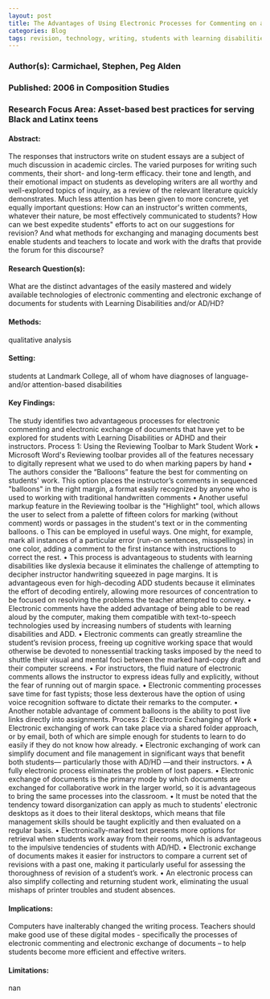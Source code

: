 ```yaml
---
layout: post
title: The Advantages of Using Electronic Processes for Commenting on and Exchanging the Written Work of Students with Learning Disabilities and/or AD/HD
categories: Blog
tags: revision, technology, writing, students with learning disabilities, ADD, ADHD, online learning, concentration, dyslexia, text-to-speech
---
```


### Author(s): Carmichael, Stephen, Peg Alden

### Published: 2006 in Composition Studies

### Research Focus Area: Asset-based best practices for serving Black and Latinx teens

#### Abstract:
The responses that instructors write on student essays are a subject of much discussion in academic circles. The varied purposes for writing such comments, their short- and long-term efficacy. their tone and length, and their emotional impact on students as developing writers are all worthy and well-explored topics of inquiry, as a review of the relevant literature quickly demonstrates. Much less attention has been given to more concrete, yet equally important questions: How can an instructor's written comments, whatever their nature, be most effectively communicated to students? How can we best expedite students" efforts to act on our suggestions for revision? And what methods for exchanging and managing documents best enable students and teachers to locate and work with the drafts that provide the forum for this discourse?


#### Research Question(s):
What are the distinct advantages of the easily mastered and widely available technologies of electronic commenting and electronic exchange of documents for students with Learning Disabilities and/or AD/HD?


#### Methods:
qualitative analysis


#### Setting:
students at Landmark College, all of whom have diagnoses of language- and/or attention-based disabilities


#### Key Findings:
The study identifies two advantageous processes for electronic commenting and electronic exchange of documents that have yet to be explored for students with Learning Disabilities or ADHD and their instructors. Process 1: Using the Reviewing Toolbar to Mark Student Work • Microsoft Word's Reviewing toolbar provides all of the features necessary to digitally represent what we used to do when marking papers by hand • The authors consider the “Balloons” feature the best for commenting on students' work. This option places the instructor’s comments in sequenced "balloons" in the right margin, a format easily recognized by anyone who is used to working with traditional handwritten comments • Another useful markup feature in the Reviewing toolbar is the "Highlight" tool, which allows the user to select from a palette of fifteen colors for marking (without comment) words or passages in the student's text or in the commenting balloons. o This can be employed in useful ways. One might, for example, mark all instances of a particular error (run-on sentences, misspellings) in one color, adding a comment to the first instance with instructions to correct the rest. • This process is advantageous to students with learning disabilities like dyslexia because it eliminates the challenge of attempting to decipher instructor handwriting squeezed in page margins. It is advantageous even for high-decoding ADD students because it eliminates the effort of decoding entirely, allowing more resources of concentration to be focused on resolving the problems the teacher attempted to convey. • Electronic comments have the added advantage of being able to be read aloud by the computer, making them compatible with text-to-speech technologies used by increasing numbers of students with learning disabilities and ADD. • Electronic comments can greatly streamline the student’s revision process, freeing up cognitive working space that would otherwise be devoted to nonessential tracking tasks imposed by the need to shuttle their visual and mental foci between the marked hard-copy draft and their computer screens. • For instructors, the fluid nature of electronic comments allows the instructor to express ideas fully and explicitly, without the fear of running out of margin space. • Electronic commenting processes save time for fast typists; those less dexterous have the option of using voice recognition software to dictate their remarks to the computer. • Another notable advantage of comment balloons is the ability to post live links directly into assignments.  Process 2: Electronic Exchanging of Work  • Electronic exchanging of work can take place via a shared folder approach, or by email, both of which are simple enough for students to learn to do easily if they do not know how already. • Electronic exchanging of work can simplify document and file management in significant ways that benefit both students— particularly those with AD/HD —and their instructors. • A fully electronic process eliminates the problem of lost papers. • Electronic exchange of documents is the primary mode by which documents are exchanged for collaborative work in the larger world, so it is advantageous to bring the same processes into the classroom. • It must be noted that the tendency toward disorganization can apply as much to students' electronic desktops as it does to their literal desktops, which means that file management skills should be taught explicitly and then evaluated on a regular basis. • Electronically-marked text presents more options for retrieval when students work away from their rooms, which is advantageous to the impulsive tendencies of students with AD/HD. • Electronic exchange of documents makes it easier for instructors to compare a current set of revisions with a past one, making it particularly useful for assessing the thoroughness of revision of a student’s work. • An electronic process can also simplify collecting and returning student work, eliminating the usual mishaps of printer troubles and student absences. 


#### Implications:
Computers have inalterably changed the writing process. Teachers should make good use of these digital modes - specifically the processes of electronic commenting and electronic exchange of documents – to help students become more efficient and effective writers.


#### Limitations:
nan


